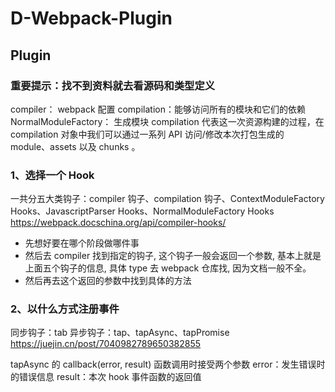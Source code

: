 # D-Webpack-Plugin

## Plugin



### 重要提示：找不到资料就去看源码和类型定义
compiler： webpack 配置
compilation：能够访问所有的模块和它们的依赖
NormalModuleFactory： 生成模块
compilation 代表这一次资源构建的过程，在 compilation 对象中我们可以通过一系列 API 访问/修改本次打包生成的 module、assets 以及 chunks 。



### 1、选择一个 Hook
  一共分五大类钩子：compiler 钩子、compilation 钩子、ContextModuleFactory Hooks、JavascriptParser Hooks、NormalModuleFactory Hooks
  https://webpack.docschina.org/api/compiler-hooks/

- 先想好要在哪个阶段做哪件事
- 然后去 compiler 找到指定的钩子, 这个钩子一般会返回一个参数, 基本上就是上面五个钩子的信息, 具体 type 去 webpack 仓库找, 因为文档一般不全。
- 然后再去这个返回的参数中找到具体的方法



### 2、以什么方式注册事件

同步钩子：tab
异步钩子：tap、tapAsync、tapPromise
https://juejin.cn/post/7040982789650382855

tapAsync 的 callback(error, result) 函数调用时接受两个参数
error：发生错误时的错误信息
result：本次 hook 事件函数的返回值
